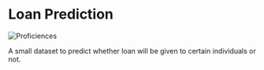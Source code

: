 # Loan Prediction
![Proficiences](https://img.shields.io/badge/FIELD-MACHINELEARNING-informational?style=flat&logo=<LOGO_NAME>&logoColor=white&color=2bbc8a)

 A small dataset to predict whether loan will be given to certain individuals or not.
